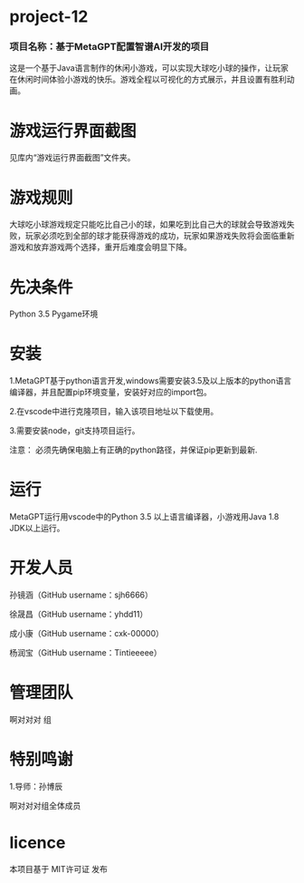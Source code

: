 # project-12

### 项目名称：基于MetaGPT配置智谱AI开发的项目

这是一个基于Java语言制作的休闲小游戏，可以实现大球吃小球的操作，让玩家在休闲时间体验小游戏的快乐。游戏全程以可视化的方式展示，并且设置有胜利动画。

# 游戏运行界面截图

见库内“游戏运行界面截图”文件夹。

# 游戏规则

大球吃小球游戏规定只能吃比自己小的球，如果吃到比自己大的球就会导致游戏失败，玩家必须吃到全部的球才能获得游戏的成功，玩家如果游戏失败将会面临重新游戏和放弃游戏两个选择，重开后难度会明显下降。

# 先决条件

Python 3.5 Pygame环境

# 安装

1.MetaGPT基于python语言开发,windows需要安装3.5及以上版本的python语言编译器，并且配置pip环境变量，安装好对应的import包。

2.在vscode中进行克隆项目，输入该项目地址以下载使用。

3.需要安装node，git支持项目运行。

注意： 必须先确保电脑上有正确的python路径，并保证pip更新到最新.

# 运行

MetaGPT运行用vscode中的Python 3.5 以上语言编译器，小游戏用Java 1.8 JDK以上运行。

# 开发人员

孙镜涵（GitHub username：sjh6666）

徐晟昌（GitHub username：yhdd11）

成小康（GitHub username：cxk-00000）

杨润宝（GitHub username：Tintieeeee）

# 管理团队

啊对对对 组  

# 特别鸣谢

1.导师：孙博辰

啊对对对组全体成员

# licence

本项目基于 MIT许可证 发布







